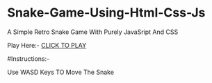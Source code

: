 # Snake-Game-Using-Html-Css-Js

A Simple Retro Snake Game With Purely JavaSript
And CSS

Play Here:- <a href="https://frolicking-custard-4028df.netlify.app/">CLICK TO PLAY </a>

#Instructions:-

Use WASD Keys TO Move The Snake
